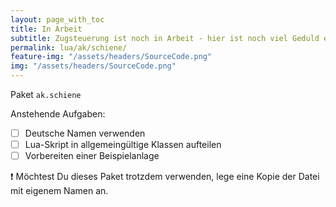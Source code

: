 ```yaml
---
layout: page_with_toc
title: In Arbeit
subtitle: Zugsteuerung ist noch in Arbeit - hier ist noch viel Geduld erforderlich.
permalink: lua/ak/schiene/
feature-img: "/assets/headers/SourceCode.png"
img: "/assets/headers/SourceCode.png"
---
```


Paket `ak.schiene`

Anstehende Aufgaben:
* [ ] Deutsche Namen verwenden
* [ ] Lua-Skript in allgemeingültige Klassen aufteilen
* [ ] Vorbereiten einer Beispielanlage

:exclamation: Möchtest Du dieses Paket trotzdem verwenden, lege eine Kopie der Datei mit eigenem Namen an.

